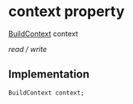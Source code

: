 


# context property






[BuildContext](https://api.flutter.dev/flutter/widgets/BuildContext-class.html) context
  
_read / write_






## Implementation

```dart
BuildContext context;


```







